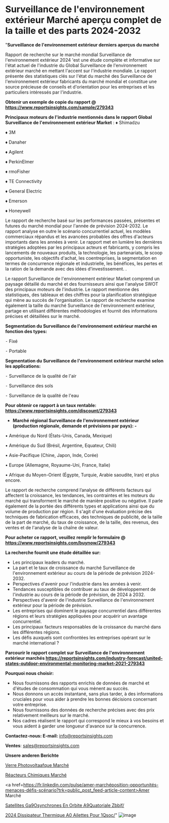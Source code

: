 # Surveillance de l'environnement extérieur Marché aperçu complet de la taille et des parts 2024-2032

"<strong>Surveillance de l'environnement extérieur derniers aperçus du marché</strong>

Rapport de recherche sur le marché mondial Surveillance de l'environnement extérieur 2024 'est une étude complète et informative sur l'état actuel de l'industrie du Global Surveillance de l'environnement extérieur marché en mettant l'accent sur l'industrie mondiale. Le rapport présente des statistiques clés sur l'état du marché des Surveillance de l'environnement extérieur fabricants du marché mondial et constitue une source précieuse de conseils et d'orientation pour les entreprises et les particuliers intéressés par l'industrie.

<strong>Obtenir un exemple de copie du rapport @ <a href=https://www.reportsinsights.com/sample/279343>https://www.reportsinsights.com/sample/279343</a></strong>

<strong>Principaux moteurs de l'industrie mentionnés dans le rapport Global Surveillance de l'environnement extérieur Market</strong> :
♦ Shimadzu

♦ 3M

♦ Danaher

♦ Agilent

♦ PerkinElmer

♦ rmoFisher

♦ TE Connectivity

♦ General Electric

♦ Emerson

♦ Honeywell

Le rapport de recherche basé sur les performances passées, présentes et futures du marché mondial pour l'année de prévision 2024-2032. Le rapport analyse en outre le scénario concurrentiel actuel, les modèles commerciaux répandus et les avancées probables des offres d'acteurs importants dans les années à venir. Le rapport met en lumière les dernières stratégies adoptées par les principaux acteurs et fabricants, y compris les lancements de nouveaux produits, la technologie, les partenariats, le scoop opportuniste, les objectifs d'achat, les coentreprises, la segmentation en termes de concurrence régionale et industrielle, les bénéfices, les pertes et la ration de la demande avec des idées d'investissement. .

Le rapport Surveillance de l'environnement extérieur Market comprend un paysage détaillé du marché et des fournisseurs ainsi que l'analyse SWOT des principaux moteurs de l'industrie. Le rapport mentionne des statistiques, des tableaux et des chiffres pour la planification stratégique qui mène au succès de l'organisation. Le rapport de recherche examine également la taille du marché Surveillance de l'environnement extérieur, partage en utilisant différentes méthodologies et fournit des informations précises et détaillées sur le marché.

<strong>Segmentation du Surveillance de l'environnement extérieur marché en fonction des types:</strong>


⁃ Fixé

⁃ Portable

<strong>Segmentation du Surveillance de l'environnement extérieur marché selon les applications:</strong>


⁃ Surveillance de la qualité de l'air

⁃ Surveillance des sols

⁃ Surveillance de la qualité de l'eau

<strong>Pour obtenir ce rapport à un taux rentable: <a href=https://www.reportsinsights.com/discount/279343>https://www.reportsinsights.com/discount/279343</a></strong>
<ul>
  <li><strong>Marché régional Surveillance de l'environnement extérieur (production régionale, demande et prévisions par pays): -</strong></li>
</ul>
• Amérique du Nord (États-Unis, Canada, Mexique)

• Amérique du Sud (Brésil, Argentine, Equateur, Chili)

• Asie-Pacifique (Chine, Japon, Inde, Corée)

• Europe (Allemagne, Royaume-Uni, France, Italie)

• Afrique du Moyen-Orient (Égypte, Turquie, Arabie saoudite, Iran) et plus encore.

Le rapport de recherche comprend l’analyse de différents facteurs qui affectent la croissance, les tendances, les contraintes et les moteurs du marché qui transforment le marché de manière positive ou négative. Il parle également de la portée des différents types et applications ainsi que du volume de production par région. Il s'agit d'une évaluation précise des techniques de fabrication efficaces, des techniques de publicité, de la taille de la part de marché, du taux de croissance, de la taille, des revenus, des ventes et de l'analyse de la chaîne de valeur.

<strong>Pour acheter ce rapport, veuillez remplir le formulaire @   <a href=https://www.reportsinsights.com/buynow/279343>https://www.reportsinsights.com/buynow/279343</a></strong>

<strong>La recherche fournit une étude détaillée sur:</strong>
<ul>
  <li>Les principaux leaders du marché.</li>
  <li>La part et le taux de croissance du marché Surveillance de l'environnement extérieur au cours de la période de prévision 2024-2032.</li>
  <li>Perspectives d'avenir pour l'industrie dans les années à venir.</li>
  <li>Tendances susceptibles de contribuer au taux de développement de l'industrie au cours de la période de prévision, de 2024 à 2032.</li>
  <li>Perspectives d'avenir de l'industrie Surveillance de l'environnement extérieur pour la période de prévision.</li>
  <li>Les entreprises qui dominent le paysage concurrentiel dans différentes régions et leurs stratégies appliquées pour acquérir un avantage concurrentiel.</li>
  <li>Les principaux facteurs responsables de la croissance du marché dans les différentes régions.</li>
  <li>Les défis auxquels sont confrontées les entreprises opérant sur le marché international ?</li>
</ul>

<strong>Parcourir le rapport complet sur Surveillance de l'environnement extérieur marchés <a href=https://reportsinsights.com/industry-forecast/united-states-outdoor-environmental-monitoring-market-2021-279343>https://reportsinsights.com/industry-forecast/united-states-outdoor-environmental-monitoring-market-2021-279343</a></strong>

<strong>Pourquoi nous choisir:</strong>
<ul>
  <li>Nous fournissons des rapports enrichis de données de marché et d'études de consommation qui vous mènent au succès.</li>
  <li>Nous donnons un accès instantané, sans plus tarder, à des informations cruciales pour vous aider à prendre les bonnes décisions concernant votre entreprise.</li>
  <li>Nous fournissons des données de recherche précises avec des prix relativement meilleurs sur le marché.</li>
  <li>Nos cadres réalisent le rapport qui correspond le mieux à vos besoins et vous aident à garder une longueur d'avance sur la concurrence.</li>
</ul>
<strong>Contactez-nous:
</strong><strong>E-mail:</strong> <a href=mailto:info@reportsinsights.com>info@reportsinsights.com</a>

<strong>Ventes</strong>: <a href=mailto:sales@reportsinsights.com>sales@reportsinsights.com</a>

<strong>Unsere anderen Berichte</strong>

<a href=https://www.linkedin.com/pulse/verre-photovolta%C3%AFque-march%C3%A9-2024-part-et-croissance-urzee/>Verre Photovoltaafque Marché</a>

<a href=https://www.linkedin.com/pulse/réacteurs-chimiques-marchéanalyse-du-rapport-w8aaf/>Réacteurs Chimiques Marché</a>

<a href=https://fr.linkedin.com/pulse/amer-marchéposition-opportunités-menaces-défis-scénario?trk=public_post_feed-article-content>Amer Marché</a>

<a href=https://www.linkedin.com/pulse/satellites-g%C3%A9osynchrones-en-orbite-%C3%A9quatoriale-zbbif/>Satellites Ga9Osynchrones En Orbite A9Quatoriale Zbbif/</a>

<a href=https://www.linkedin.com/pulse/2024-dissipateur-thermique-%C3%A0-ailettes-pour-1qsoc/>2024 Dissipateur Thermique A0 Ailettes Pour 1Qsoc/</a>"
![image](https://github.com/daminid12/RImarket/assets/158430485/9324c317-09c6-4bb9-9c89-17c042cc1801)
